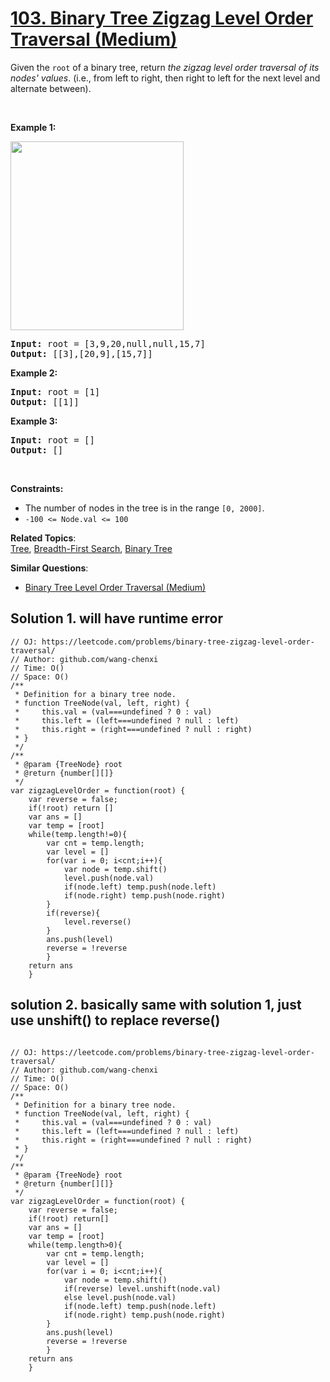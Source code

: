 # [103. Binary Tree Zigzag Level Order Traversal (Medium)](https://leetcode.com/problems/binary-tree-zigzag-level-order-traversal/)

<p>Given the <code>root</code> of a binary tree, return <em>the zigzag level order traversal of its nodes' values</em>. (i.e., from left to right, then right to left for the next level and alternate between).</p>

<p>&nbsp;</p>
<p><strong>Example 1:</strong></p>
<img alt="" src="https://assets.leetcode.com/uploads/2021/02/19/tree1.jpg" style="width: 277px; height: 302px;">
<pre><strong>Input:</strong> root = [3,9,20,null,null,15,7]
<strong>Output:</strong> [[3],[20,9],[15,7]]
</pre>

<p><strong>Example 2:</strong></p>

<pre><strong>Input:</strong> root = [1]
<strong>Output:</strong> [[1]]
</pre>

<p><strong>Example 3:</strong></p>

<pre><strong>Input:</strong> root = []
<strong>Output:</strong> []
</pre>

<p>&nbsp;</p>
<p><strong>Constraints:</strong></p>

<ul>
	<li>The number of nodes in the tree is in the range <code>[0, 2000]</code>.</li>
	<li><code>-100 &lt;= Node.val &lt;= 100</code></li>
</ul>

**Related Topics**:  
[Tree](https://leetcode.com/tag/tree/), [Breadth-First Search](https://leetcode.com/tag/breadth-first-search/), [Binary Tree](https://leetcode.com/tag/binary-tree/)

**Similar Questions**:

- [Binary Tree Level Order Traversal (Medium)](https://leetcode.com/problems/binary-tree-level-order-traversal/)

## Solution 1. will have runtime error

```JS
// OJ: https://leetcode.com/problems/binary-tree-zigzag-level-order-traversal/
// Author: github.com/wang-chenxi
// Time: O()
// Space: O()
/**
 * Definition for a binary tree node.
 * function TreeNode(val, left, right) {
 *     this.val = (val===undefined ? 0 : val)
 *     this.left = (left===undefined ? null : left)
 *     this.right = (right===undefined ? null : right)
 * }
 */
/**
 * @param {TreeNode} root
 * @return {number[][]}
 */
var zigzagLevelOrder = function(root) {
    var reverse = false;
    if(!root) return []
    var ans = []
    var temp = [root]
    while(temp.length!=0){
        var cnt = temp.length;
        var level = []
        for(var i = 0; i<cnt;i++){
            var node = temp.shift()
            level.push(node.val)
            if(node.left) temp.push(node.left)
            if(node.right) temp.push(node.right)
        }
        if(reverse){
            level.reverse()
        }
        ans.push(level)
        reverse = !reverse
        }
    return ans
    }

```

## solution 2. basically same with solution 1, just use unshift() to replace reverse()

```JS

// OJ: https://leetcode.com/problems/binary-tree-zigzag-level-order-traversal/
// Author: github.com/wang-chenxi
// Time: O()
// Space: O()
/**
 * Definition for a binary tree node.
 * function TreeNode(val, left, right) {
 *     this.val = (val===undefined ? 0 : val)
 *     this.left = (left===undefined ? null : left)
 *     this.right = (right===undefined ? null : right)
 * }
 */
/**
 * @param {TreeNode} root
 * @return {number[][]}
 */
var zigzagLevelOrder = function(root) {
    var reverse = false;
    if(!root) return[]
    var ans = []
    var temp = [root]
    while(temp.length>0){
        var cnt = temp.length;
        var level = []
        for(var i = 0; i<cnt;i++){
            var node = temp.shift()
            if(reverse) level.unshift(node.val)
            else level.push(node.val)
            if(node.left) temp.push(node.left)
            if(node.right) temp.push(node.right)
        }
        ans.push(level)
        reverse = !reverse
        }
    return ans
    }
```
